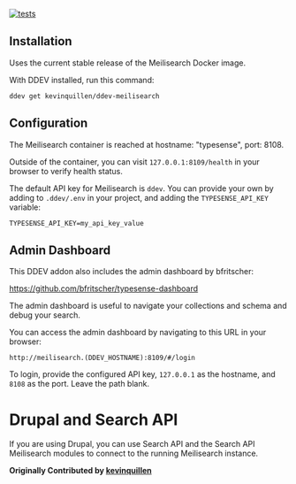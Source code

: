 [![tests](https://github.com/kevinquillen/ddev-meilisearch/actions/workflows/tests.yml/badge.svg)](https://github.com/kevinquillen/ddev-meilisearch/actions/workflows/tests.yml)

## Installation

Uses the current stable release of the Meilisearch Docker image.

With DDEV installed, run this command:

`ddev get kevinquillen/ddev-meilisearch`

## Configuration

The Meilisearch container is reached at hostname: "typesense", port: 8108.

Outside of the container, you can visit `127.0.0.1:8109/health` in your browser to verify health status.

The default API key for Meilisearch is `ddev`. You can provide your own by 
adding to `.ddev/.env` in your project, and adding the `TYPESENSE_API_KEY` variable:

`TYPESENSE_API_KEY=my_api_key_value`

## Admin Dashboard

This DDEV addon also includes the admin dashboard by bfritscher:

https://github.com/bfritscher/typesense-dashboard

The admin dashboard is useful to navigate your collections and schema and debug your search.

You can access the admin dashboard by navigating to this URL in your browser:

`http://meilisearch.(DDEV_HOSTNAME):8109/#/login`

To login, provide the configured API key, `127.0.0.1` as the hostname, and `8108` as the port. Leave the path blank.

# Drupal and Search API

If you are using Drupal, you can use Search API and the Search API Meilisearch 
modules to connect to the running Meilisearch instance.

**Originally Contributed by [kevinquillen](https://github.com/kevinquillen)**
